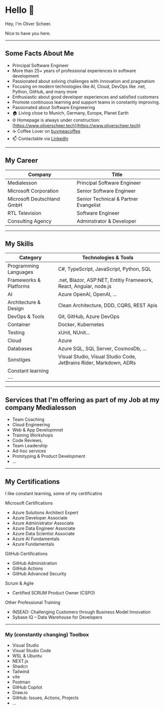 # Hello 👋

Hey, I'm Oliver Scheer.

Nice to have you here.

---

## Some Facts About Me

- Principal Software Engineer
- More than 25+ years of professional experiences in software development
- Passionated about solving challenges with innovation and pragmatism
- Focusing on modern technologies like AI, Cloud, DevOps like .net, Python, GitHub, and many more
- Enthusiastic about good developer experiences and satisfied customers
- Promote continuous learning and support teams in constantly improving.
- Passionated about Software Engineering
- 🏠 Living close to Munich, Germany, Europe, Planet Earth
- 🌐 Homepage is always under construction: [https://www.oliverscheer.tech](https://www.oliverscheer.tech)
- ☕ Coffee Lover on [buymeacoffee](https://www.buymeacoffee.com/oliverscheer)
- 📫 Contactable via [LinkedIn](https://www.linkedin.com/in/scheeroliver/)

---

## My Career

| Company                    | Title                                 |
| -------------------------- | ------------------------------------- |
| Medialesson                | Principal Software Engineer           |
| Microsoft Corporation      | Senior Software Engineer              |
| Microsoft Deutschland GmbH | Senior Technical & Partner Evangelist |
| RTL Television             | Software Engineer                     |
| Consulting Agency          | Adminstrator & Developer              |

---

## My Skills

| **Category**           | **Technologies & Tools**                                           |
| ---------------------- | ------------------------------------------------------------------ |
| Programming Languages  | C#, TypeScript, JavaScript, Python, SQL                                        |
| Frameworks & Platforms | .net, Blazor, ASP:NET, Entitiy Framework, React, Angular, node.js           |
| AI                     | Azure OpenAI, OpenAI, ...                                          |
| Architecture & Design  | Clean Architecture, DDD, CQRS, REST Apis                           |
| DevOps & Tools         | Git, GitHub, Azure DevOps                                          |
| Container              | Docker, Kubernetes                                                 |
| Testing                | xUnit, NUnit...                                                    |
| Cloud                  | Azure                                                              |
| Databases              | Azure SQL, SQL Server, CosmosDb, ...                               |
| Sonstiges              | Visual Studio, Visual Studio Code, JetBrains Rider, Markdown, ADRs |
| Constant learning .... |                                                                    |

---

## Services that I'm offering as part of my Job at my company Medialesson

- Team Coaching
- Cloud Engineering
- Web & App Developmnet
- Training Workshops
- Code Reviews,
- Team Leadership
- Ad-hoc services
- Prototyping & Product Development
- ...

---

## My Certifications

I like constant learning, some of my certificatins

Microsoft Certifications
-	Azure Solutions Architect Expert
-	Azure Developer Associate
-	Azure Administrator Associate
-	Azure Data Engineer Associate
-	Azure Data Scientist Associate
-	Azure AI Fundamentals
-	Azure Fundamentals
  
GitHub Certifications
-	GitHub Administration
-	GitHub Actions
-	GitHub Advanced Security
  
Scrum & Agile
-	Certified SCRUM Product Owner (CSPO)
  
Other Professional Training
-	INSEAD: Challenging Customers through Business Model Innovation
-	Sybase IQ – Data Warehouse for Developers

---

### My (constantly changing) Toolbox

- Visual Studio
- Visual Studio Code
- WSL & Ubuntu
- NEXT.js
- Shadcn
- Tailwind
- vite
- Postman
- GitHub Copilot
- Draw.io
- GitHub: Issues, Actions, Projects
- ...
